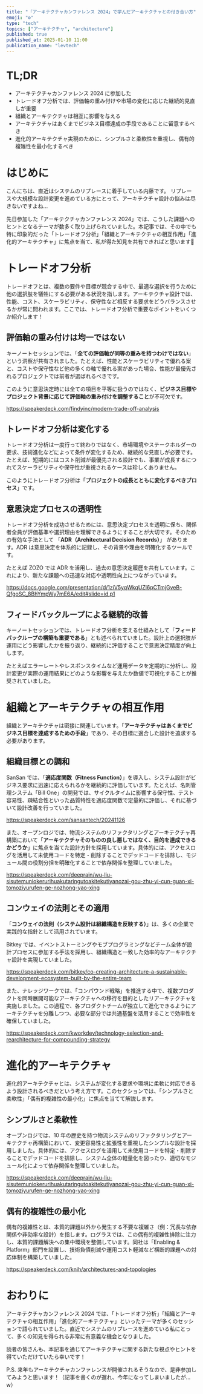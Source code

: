 ```yaml
---
title: "「アーキテクチャカンファレンス 2024」で学んだアーキテクチャとの付き合い方"
emoji: "⚙️"
type: "tech"
topics: ["アーキテクチャ", "architecture"]
published: true
published_at: 2025-01-10 11:00
publication_name: "levtech"
---
```


# TL;DR

- アーキテクチャカンファレンス 2024 に参加した
- トレードオフ分析では、評価軸の重み付けや市場の変化に応じた継続的見直しが重要
- 組織とアーキテクチャは相互に影響を与える
- アーキテクチャはあくまでビジネス目標達成の手段であることに留意するべき
- 進化的アーキテクチャ実現のために、シンプルさと柔軟性を重視し、偶有的複雑性を最小化するべき

# はじめに

<!-- textlint-disable -->

こんにちは、直近はシステムのリプレースに着手している内藤です。
リプレースや大規模な設計変更を進めている方にとって、アーキテクチャ設計の悩みは尽きないですよね...

先日参加した「アーキテクチャカンファレンス 2024」では、こうした課題へのヒントとなるテーマが数多く取り上げられていました。本記事では、その中でも特に印象的だった「トレードオフ分析」「組織とアーキテクチャの相互作用」「進化的アーキテクチャ」に焦点を当て、私が得た知見を共有できればと思います👋

<!-- textlint-enable -->

# トレードオフ分析

<!-- textlint-disable -->

トレードオフとは、複数の要件や目標が競合する中で、最適な選択を行うために他の選択肢を犠牲にする必要がある状況を指します。アーキテクチャ設計では、性能、コスト、スケーラビリティ、保守性など相反する要求をどうバランスさせるかが常に問われます。ここでは、トレードオフ分析で重要なポイントをいくつか紹介します！

<!-- textlint-enable -->

## 評価軸の重み付けは均一ではない

キーノートセッションでは、「**全ての評価軸が同等の重みを持つわけではない**」という洞察が共有されました。たとえば、性能とスケーラビリティで優れる案と、コストや保守性など他の多くの軸で優れる案があった場合、性能が最優先されるプロジェクトでは前者が選ばれるべきです。

このように意思決定時には全ての項目を平等に扱うのではなく、**ビジネス目標やプロジェクト背景に応じて評価軸の重み付けを調整すること**が不可欠です。

https://speakerdeck.com/findyinc/modern-trade-off-analysis

## トレードオフ分析は変化する

トレードオフ分析は一度行って終わりではなく、市場環境やステークホルダーの要求、技術進化などによって条件が変化するため、継続的な見直しが必要です。たとえば、短期的にはコスト削減が最優先される設計でも、事業が成長するにつれてスケーラビリティや保守性が重視されるケースは珍しくありません。

このようにトレードオフ分析は「**プロジェクトの成長とともに変化するべきプロセス**」です。

## 意思決定プロセスの透明性

トレードオフ分析を成功させるためには、意思決定プロセスを透明に保ち、関係者全員が評価基準や選択理由を理解できるようにすることが大切です。そのための有効な手法として 「**ADR（Architectural Decision Records）**」 があります。ADR は意思決定を体系的に記録し、その背景や理由を明確化するツールです。

たとえば ZOZO では ADR を活用し、過去の意思決定履歴を共有しています。これにより、新たな課題への迅速な対応や透明性向上につながっています。

https://docs.google.com/presentation/d/1ziV5yqWkqUZl6pCTmjGveB-QfgoSC_8BhYmpWy7mE6A/edit#slide=id.p1

## フィードバックループによる継続的改善

キーノートセッションでは、トレードオフ分析を支える仕組みとして「**フィードバックループの構築も重要である**」とも述べられていました。設計上の選択肢が運用にどう影響したかを振り返り、継続的に評価することで意思決定精度が向上します。

たとえばエラーレートやレスポンスタイムなど運用データを定期的に分析し、設計変更が実際の運用結果にどのような影響を与えたか数値で可視化することが推奨されていました。

# 組織とアーキテクチャの相互作用

組織とアーキテクチャは密接に関連しています。「**アーキテクチャはあくまでビジネス目標を達成するための手段**」であり、その目標に適合した設計を追求する必要があります。

## 組織目標との調和

<!-- textlint-disable -->

SanSan では、「**適応度関数（Fitness Function）**」を導入し、システム設計がビジネス要求に迅速に応えられるかを継続的に評価しています。たとえば、名刺管理システム「Bill One」の開発では、サイクルタイムに影響する保守性、テスト容易性、疎結合性といった品質特性を適応度関数で定量的に評価し、それに基づいて設計改善を行っていました。

<!-- textlint-enable -->

https://speakerdeck.com/sansantech/20241126

また、オープンロジでは、物流システムのリファクタリングとアーキテクチャ再構築において「**アーキテクチャそのものの良し悪しではなく、目的を達成できるかどうか**」に焦点を当てた設計方針を採用しています。具体的には、アクセスログを活用して未使用コードを特定・削除することでデッドコードを排除し、モジュール間の役割分担を明確化することで依存関係を整理していました。

https://speakerdeck.com/deeprain/wu-liu-sisutemuniokerurihuakutaringutoakitekutiyanozai-gou-zhu-yi-cun-guan-xi-tomoziyurufen-ge-nozhong-yao-xing

## コンウェイの法則とその適用

「**コンウェイの法則（システム設計は組織構造を反映する）**」は、多くの企業で実践的な指針として活用されています。

Bitkey では、イベントストーミングやモブプログラミングなどチーム全体が設計プロセスに参加する手法を採用し、組織構造と一致した効率的なアーキテクチャ設計を実現していました。

https://speakerdeck.com/bitkey/co-creating-architecture-a-sustainable-development-ecosystem-built-by-the-entire-team

また、ナレッジワークでは、「コンパウンド戦略」を推進する中で、複数プロダクトを同時展開可能なアーキテクチャへの移行を目的としたリアーキテクチャを実施しました。この過程で、各プロダクトチームが独立して進化できるようにアーキテクチャを分離しつつ、必要な部分では共通基盤を活用することで効率性を確保していました。

https://speakerdeck.com/kworkdev/technology-selection-and-rearchitecture-for-compounding-strategy

# 進化的アーキテクチャ

進化的アーキテクチャとは、システムが変化する要求や環境に柔軟に対応できるよう設計されるべきだという考え方です。このセクションでは、「シンプルさと柔軟性」「偶有的複雑性の最小化」に焦点を当てて解説します。

## シンプルさと柔軟性

オープンロジでは、10 年の歴史を持つ物流システムのリファクタリングとアーキテクチャ再構築において、変更容易性と拡張性を重視したシンプルな設計を採用しました。具体的には、アクセスログを活用して未使用コードを特定・削除することでデッドコードを排除し、システム全体の軽量化を図ったり、適切なモジュール化によって依存関係を整理していました。

https://speakerdeck.com/deeprain/wu-liu-sisutemuniokerurihuakutaringutoakitekutiyanozai-gou-zhu-yi-cun-guan-xi-tomoziyurufen-ge-nozhong-yao-xing

## 偶有的複雑性の最小化

<!-- textlint-disable -->

偶有的複雑性とは、本質的課題以外から発生する不要な複雑さ（例：冗長な依存関係や非効率な設計）を指します。ログラスでは、この偶有的複雑性排除に注力し、本質的課題解決への集中環境を整備しています。同社は「Enabling & Platform」部門を設置し、技術負債削減や運用コスト軽減など横断的課題への対応体制を構築していました。

<!-- textlint-enable -->

https://speakerdeck.com/knih/architectures-and-topologies

# おわりに

アーキテクチャカンファレンス 2024 では、「トレードオフ分析」「組織とアーキテクチャの相互作用」「進化的アーキテクチャ」といったテーマが多くのセッションで語られていました。直近でシステムのリプレースを進めている私にとって、多くの知見を得られる非常に有意義な機会となりました。

読者の皆さんも、本記事を通じてアーキテクチャに関する新たな視点やヒントを得ていただけていたら幸いです！

P.S. 来年もアーキテクチャカンファレンスが開催されるそうなので、是非参加してみようと思います！（記事を書くのが遅れ、今年になってしまいましたが…w）

